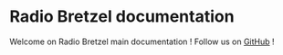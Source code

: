 # Radio Bretzel documentation

Welcome on Radio Bretzel main documentation !
Follow us on [GitHub](https://github.com/radio-bretzel) !
